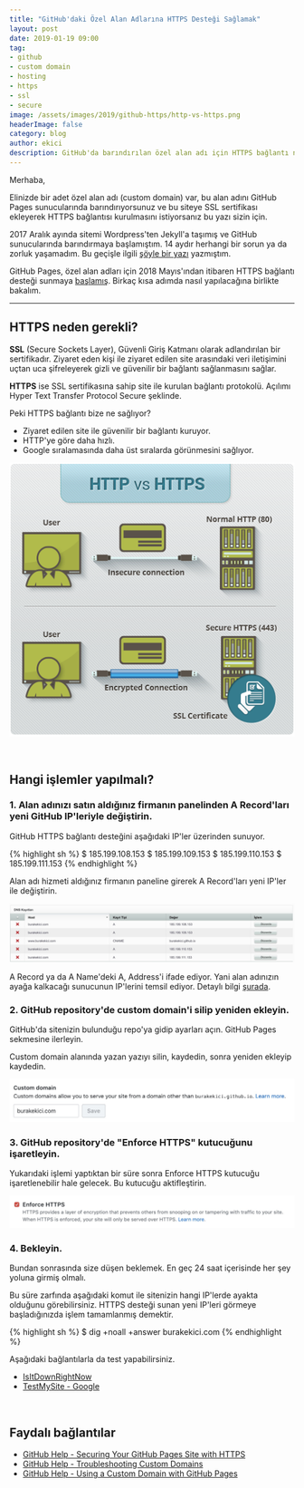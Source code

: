 ```yaml
---
title: "GitHub'daki Özel Alan Adlarına HTTPS Desteği Sağlamak"
layout: post
date: 2019-01-19 09:00
tag:
- github
- custom domain
- hosting
- https
- ssl
- secure
image: /assets/images/2019/github-https/http-vs-https.png
headerImage: false
category: blog
author: ekici
description: GitHub'da barındırılan özel alan adı için HTTPS bağlantı nasıl sağlanabileceğini anlattım.
---
```


Merhaba, 

Elinizde bir adet özel alan adı (custom domain) var, bu alan adını GitHub Pages sunucularında barındırıyorsunuz ve bu siteye SSL sertifikası ekleyerek HTTPS bağlantısı kurulmasını istiyorsanız bu yazı sizin için. 

2017 Aralık ayında sitemi Wordpress'ten Jekyll'a taşımış ve GitHub sunucularında barındırmaya başlamıştım. 14 aydır herhangi bir sorun ya da zorluk yaşamadım. Bu geçişle ilgili [şöyle bir yazı](burakekici.com/tasindik) yazmıştım.

GitHub Pages, özel alan adları için 2018 Mayıs'ından itibaren HTTPS bağlantı desteği sunmaya [başlamış](https://github.blog/2018-05-01-github-pages-custom-domains-https/). Birkaç kısa adımda nasıl yapılacağına birlikte bakalım.

--- 

## HTTPS neden gerekli? 

**SSL** (Secure Sockets Layer), Güvenli Giriş Katmanı olarak adlandırılan bir sertifikadır. Ziyaret eden kişi ile ziyaret edilen site arasındaki veri iletişimini uçtan uca şifreleyerek gizli ve güvenilir bir bağlantı sağlanmasını sağlar. 

**HTTPS** ise SSL sertifikasına sahip site ile kurulan bağlantı protokolü. Açılımı Hyper Text Transfer Protocol Secure şeklinde. 

Peki HTTPS bağlantı bize ne sağlıyor? 

* Ziyaret edilen site ile güvenilir bir bağlantı kuruyor.
* HTTP'ye göre daha hızlı.
* Google sıralamasında daha üst sıralarda görünmesini sağlıyor.

<p align="center">
  <img src="../assets/images/2019/github-https/http-vs-https.png" alt="HTTP vs HTTPS"/>
</p>

<br>

## Hangi işlemler yapılmalı?

### 1. Alan adınızı satın aldığınız firmanın panelinden A Record'ları yeni GitHub IP'leriyle değiştirin.

GitHub HTTPS bağlantı desteğini aşağıdaki IP'ler üzerinden sunuyor. 

{% highlight sh %}
$ 185.199.108.153
$ 185.199.109.153
$ 185.199.110.153
$ 185.199.111.153
{% endhighlight %}

Alan adı hizmeti aldığınız firmanın paneline girerek A Record'ları yeni IP'ler ile değiştirin.

<p align="center">
  <img src="../assets/images/2019/github-https/arecords.JPEG" alt="A Records"/>
</p>

A Record ya da A Name'deki A, Address'i ifade ediyor. Yani alan adınızın ayağa kalkacağı sunucunun IP'lerini temsil ediyor. Detaylı bilgi [şurada](https://support.dnsimple.com/articles/a-record/).

### 2. GitHub repository'de custom domain'i silip yeniden ekleyin.

GitHub'da sitenizin bulunduğu repo'ya gidip ayarları açın. GitHub Pages sekmesine ilerleyin. 

Custom domain alanında yazan yazıyı silin, kaydedin, sonra yeniden ekleyip kaydedin. 

<p align="center">
  <img src="../assets/images/2019/github-https/custom-domain-github-repo.JPEG" alt="Custom Domain field in settings"/>
</p>

### 3. GitHub repository'de "Enforce HTTPS" kutucuğunu işaretleyin.

Yukarıdaki işlemi yaptıktan bir süre sonra Enforce HTTPS kutucuğu işaretlenebilir hale gelecek. Bu kutucuğu aktifleştirin. 

<p align="center">
  <img src="../assets/images/2019/github-https/enforce-https.JPEG" alt="Enforce HTTPS"/>
</p>

### 4. Bekleyin.

Bundan sonrasında size düşen beklemek. En geç 24 saat içerisinde her şey yoluna girmiş olmalı. 

Bu süre zarfında aşağıdaki komut ile sitenizin hangi IP'lerde ayakta olduğunu görebilirsiniz. HTTPS desteği sunan yeni IP'leri görmeye başladığınızda işlem tamamlanmış demektir.

{% highlight sh %}
$ dig +noall +answer burakekici.com
{% endhighlight %}

Aşağıdaki bağlantılarla da test yapabilirsiniz.
* [IsItDownRightNow](https://www.isitdownrightnow.com)
* [TestMySite - Google](https://testmysite.thinkwithgoogle.com)

<br>

## Faydalı bağlantılar 

* [GitHub Help - Securing Your GitHub Pages Site with HTTPS](https://help.github.com/articles/securing-your-github-pages-site-with-https/)
* [GitHub Help - Troubleshooting Custom Domains](https://help.github.com/articles/troubleshooting-custom-domains/#https-errors)
* [GitHub Help - Using a Custom Domain with GitHub Pages](https://help.github.com/articles/using-a-custom-domain-with-github-pages/)

<br>
